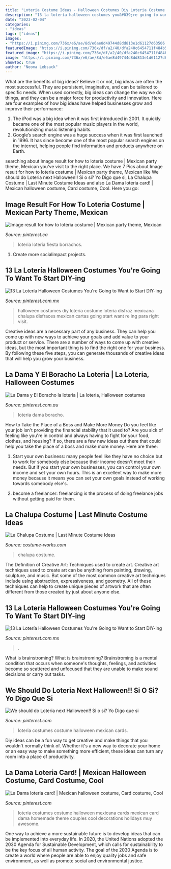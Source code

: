 ```yaml
---
title: "Loteria Costume Ideas - Halloween Costumes Diy Loteria Costume Lotería Disfraz Mexicana Chalupa Disfraces Mexican Cartas Going Start Want Re Ing Para Right Visit"
description: "13 la lotería halloween costumes you&#039;re going to want to start diy-ing"
date: "2023-02-04"
categories:
- "ideas"
tags: ["ideas"]
images:
- "https://i.pinimg.com/736x/e6/ae/8d/e6ae8d49744d8dd813e1d61127d63506.jpg"
featuredImage: "https://i.pinimg.com/736x/df/a2/40/dfa240c6454711f484b59d27dd39251b.jpg"
featured_image: "https://i.pinimg.com/736x/df/a2/40/dfa240c6454711f484b59d27dd39251b.jpg"
image: "https://i.pinimg.com/736x/e6/ae/8d/e6ae8d49744d8dd813e1d61127d63506.jpg"
ShowToc: true
author: "Neoma Lebsack"
---
```



What are the benefits of big ideas?
Believe it or not, big ideas are often the most successful. They are persistent, imaginative, and can be tailored to specific needs. When used correctly, big ideas can change the way we do things, and they can be a major force for productivity and innovation. Here are four examples of how big ideas have helped businesses grow and improve their performance: 
1. The iPod was a big idea when it was first introduced in 2001. It quickly became one of the most popular music players in the world, revolutionizing music listening habits. 
2. Google’s search engine was a huge success when it was first launched in 1996. It has since become one of the most popular search engines on the internet, helping people find information and products anywhere on Earth. 

	

		
searching about Image result for how to loteria costume | Mexican party theme, Mexican you've visit to the right place. We have 7 Pics about Image result for how to loteria costume | Mexican party theme, Mexican like We should do Loteria next Halloween!! Si o si? Yo Digo que si, La Chalupa Costume | Last Minute Costume Ideas and also La Dama loteria card! | Mexican halloween costume, Card costume, Cool. Here you go:
		
    
## Image Result For How To Loteria Costume | Mexican Party Theme, Mexican

<img loading=lazy src="https://i.pinimg.com/originals/58/06/33/5806331a593f70a3ff6342a3ec9709c6.jpg" onerror="this.onerror=null;this.src='https://tse2.mm.bing.net/th?id=OIP.508eVo-R7c_3-QdD646bzAHaGC&amp;pid=15.1';" alt="Image result for how to loteria costume | Mexican party theme, Mexican">

_Source: pinterest.ca_

>loteria lotería fiesta borrachos. 

	

1. Create more socialimpact projects.

    
## 13 La Lotería Halloween Costumes You&#039;re Going To Want To Start DIY-ing

<img loading=lazy src="https://i.pinimg.com/736x/e6/ae/8d/e6ae8d49744d8dd813e1d61127d63506.jpg" onerror="this.onerror=null;this.src='https://tse3.mm.bing.net/th?id=OIP.Q4Q4-2XDLRMXeP9PeXL-agHaLH&amp;pid=15.1';" alt="13 La Lotería Halloween Costumes You&#039;re Going to Want to Start DIY-ing">

_Source: pinterest.com.mx_

>halloween costumes diy loteria costume lotería disfraz mexicana chalupa disfraces mexican cartas going start want re ing para right visit. 

	

Creative ideas are a necessary part of any business. They can help you come up with new ways to achieve your goals and add value to your product or service. There are a number of ways to come up with creative ideas, but the most important thing is to find the right one for your business. By following these five steps, you can generate thousands of creative ideas that will help you grow your business.

    
## La Dama Y El Boracho La Loteria | La Loteria, Halloween Costumes

<img loading=lazy src="https://i.pinimg.com/736x/0d/64/7b/0d647b4b86d0893603e25ff13bbc9535.jpg" onerror="this.onerror=null;this.src='https://tse4.mm.bing.net/th?id=OIP.dS6BWQjTlfGoDegeB_wRdwHaJ4&amp;pid=15.1';" alt="La Dama y El Boracho la loteria | La loteria, Halloween costumes">

_Source: pinterest.com.au_

>loteria dama boracho. 

	

How to Take the Place of a Boss and Make More Money
Do you feel like your job isn't providing the financial stability that it used to? Are you sick of feeling like you're in control and always having to fight for your food, clothes, and housing? If so, there are a few new ideas out there that could help you take the place of a boss and make more money. Here are three:
1. Start your own business: many people feel like they have no choice but to work for somebody else because their income doesn't meet their needs. But if you start your own businesses, you can control your own income and set your own hours. This is an excellent way to make more money because it means you can set your own goals instead of working towards somebody else's.

2. become a freelancer: freelancing is the process of doing freelance jobs without getting paid for them.

    
## La Chalupa Costume | Last Minute Costume Ideas

<img loading=lazy src="https://photos.costume-works.com/full/la_chalupa.jpg" onerror="this.onerror=null;this.src='https://tse3.mm.bing.net/th?id=OIP.pyGAdO0S03dEfptw_zytSAHaJ3&amp;pid=15.1';" alt="La Chalupa Costume | Last Minute Costume Ideas">

_Source: costume-works.com_

>chalupa costume. 

	

The Definition of Creative Art: Techniques used to create art.
Creative art techniques used to create art can be anything from painting, drawing, sculpture, and music. But some of the most common creative art techniques include using abstraction, expressiveness, and geometry. All of these techniques can help to create unique pieces of artwork that are often different from those created by just about anyone else.

    
## 13 La Lotería Halloween Costumes You&#039;re Going To Want To Start DIY-ing

<img loading=lazy src="https://i.pinimg.com/736x/df/a2/40/dfa240c6454711f484b59d27dd39251b.jpg" onerror="this.onerror=null;this.src='https://tse1.mm.bing.net/th?id=OIP.diAzjTRm-SMtKzLd6TXVdwHaJP&amp;pid=15.1';" alt="13 La Lotería Halloween Costumes You&#039;re Going to Want to Start DIY-ing">

_Source: pinterest.com.mx_

>. 

	

What is brainstroming?
What is brainstroming? Brainstroming is a mental condition that occurs when someone's thoughts, feelings, and activities become so scattered and unfocused that they are unable to make sound decisions or carry out tasks.

    
## We Should Do Loteria Next Halloween!! Si O Si? Yo Digo Que Si

<img loading=lazy src="https://i.pinimg.com/originals/bf/b6/9d/bfb69d12abb48e711649b225707cc286.png" onerror="this.onerror=null;this.src='https://tse4.mm.bing.net/th?id=OIP.r3Uxk76Le02pMFF7mKETVwHaCx&amp;pid=15.1';" alt="We should do Loteria next Halloween!! Si o si? Yo Digo que si">

_Source: pinterest.com_

>loteria costumes costume halloween mexican cards. 

	

Diy ideas can be a fun way to get creative and make things that you wouldn't normally think of. Whether it's a new way to decorate your home or an easy way to make something more efficient, these ideas can turn any room into a place of productivity.

    
## La Dama Loteria Card! | Mexican Halloween Costume, Card Costume, Cool

<img loading=lazy src="https://i.pinimg.com/originals/90/5d/f0/905df0d92f936689c2830e10b4657197.jpg" onerror="this.onerror=null;this.src='https://tse1.mm.bing.net/th?id=OIP.5kMsyTMTc8hAnhY0SqJf4AAAAA&amp;pid=15.1';" alt="La Dama loteria card! | Mexican halloween costume, Card costume, Cool">

_Source: pinterest.com_

>loteria costumes costume halloween mexicana cards mexican card dama homemade theme couples cool decorations holidays muy awesome. 

	

One way to achieve a more sustainable future is to develop ideas that can be implemented into everyday life. In 2020, the United Nations adopted the 2030 Agenda for Sustainable Development, which calls for sustainability to be the key focus of all human activity. The goal of the 2030 Agenda is to create a world where people are able to enjoy quality jobs and safe environment, as well as promote social and environmental justice.

